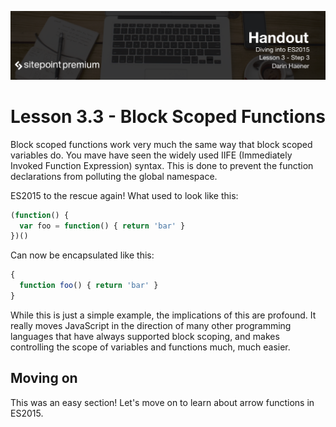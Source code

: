 ![](Diving_into_ES2015_handouts/headings/3.3.png) 

# Lesson 3.3 - Block Scoped Functions

Block scoped functions work very much the same way that block scoped variables
do. You mave have seen the widely used IIFE (Immediately Invoked Function Expression)
syntax. This is done to prevent the function declarations from polluting the global namespace.

ES2015 to the rescue again! What used to look like this:

```js
(function() {
  var foo = function() { return 'bar' }
})()
```

Can now be encapsulated like this:

```js
{
  function foo() { return 'bar' }
}
```

While this is just a simple example, the implications of this are profound.
It really moves JavaScript in the direction of many other programming
languages that have always supported block scoping, and makes controlling
the scope of variables and functions much, much easier.

## Moving on
This was an easy section! Let's move on to learn about arrow functions in ES2015.
